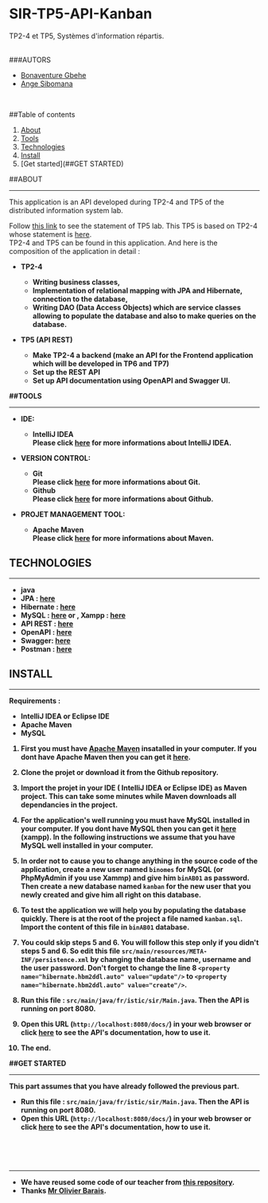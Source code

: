 # SIR-TP5-API-Kanban
TP2-4 et TP5, Systèmes d'information répartis. <br/> <br/>

###AUTORS
  * [Bonaventure Gbehe](https://github.com/TodiBG)
  * [Ange Sibomana](https://github.com/angecla)
<br/> 
    
##Table of contents
1. [About](##ABOUT)
2. [Tools](##TOOLS)
3. [Technologies](##TECHNOLOGIES)
4. [Install](##INSTALL)
5. [Get started](##GET STARTED)

##ABOUT
***
This application is an API developed during TP2-4 and TP5 of the distributed information system lab.

 Follow [this link](https://docs.google.com/document/d/1H3YU4agteIqMysxSWKxEWEqjpQs0kIVQa3gQQG27CXc/edit)  to see the statement of TP5 lab. This TP5 is based on TP2-4 whose statement is [here](https://docs.google.com/document/d/1IfN_LvfZCZJIu4aNO3_2zpZqAsjObqWRd8Bs4sYtN1I/edit). 
<br> TP2-4 and TP5 can be found in this application. And here is the composition of the application in detail : 
* <b>TP2-4<b/>
    * Writing business classes,
    * Implementation of relational mapping with JPA and Hibernate, connection to the database,
    * Writing DAO (Data Access Objects) which are service classes allowing to populate the database and also to make queries on the database.

* TP5 (API REST) <br>
    * Make TP2-4 a backend (make an API for the Frontend application which will be developed in TP6 and TP7)
    * Set up the REST API
    * Set up API documentation using OpenAPI and Swagger UI. 


##TOOLS
***
 * IDE: 
    * <b>IntelliJ IDEA<b>
      <br>Please click [here](https://www.jetbrains.com/idea/) for more informations about IntelliJ IDEA.
      
     
 * VERSION CONTROL:
    * <b>Git<b>
        <br>Please click [here](https://git-scm.com/) for more informations about Git.
    * <b>Github<b>
      <br>Please click [here](https://github.com/) for more informations about Github.
      

 * PROJET MANAGEMENT TOOL:
    * <b>Apache Maven<b>
      <br>Please click [here](https://maven.apache.org/) for more informations about Maven.

## TECHNOLOGIES   
***
 * java 
 * JPA : [here](https://www.baeldung.com/learn-jpa-hibernate) 
 * Hibernate : [here](https://hibernate.org/)
 * MySQL : [here](https://www.mysql.com/) or , Xampp : [here](https://www.apachefriends.org/fr/index.html)
 * API REST :  [here](https://www.restapitutorial.com/)
 * OpenAPI : [here](https://www.openapis.org/) 
 * Swagger: [here](https://swagger.io/docs/specification/about/)  
 * Postman : [here](https://www.postman.com/)


## INSTALL
***

Requirements :
- IntelliJ IDEA or Eclipse IDE
- Apache Maven
- MySQL


 1. First you must have [Apache Maven](https://maven.apache.org/) insatalled in your computer.  If you dont have Apache Maven then you can get it [here](https://maven.apache.org/).
   
 
 2. Clone the projet or download it from the Github repository.
   
 
 3. Import the projet in your IDE ( IntelliJ IDEA or Eclipse IDE) as Maven project. This can take some minutes while Maven downloads all dependancies in the project. 
  
  
 4. For the application's well running you must have MySQL installed in your computer. If you dont have MySQL then you can get it  [here](https://www.apachefriends.org/fr/index.html) (xampp). In the following instructions we assume that you have MySQL well installed in your computer.
    

 5. In order not to cause you to change anything in the source code of the application, create a new user named `binomes` for MySQL (or PhpMyAdmin if you use Xammp) and give him `binAB01`  as password. Then create a new database named `kanban` for the new user that you newly created and give him all right on this database.

    
 6. To test the application we will help you by populating the database quickly. There is at the root of the project a file named `kanban.sql`. Import the content of this file in `binAB01` database. 
    

 7. You could skip steps 5 and 6. You will follow this step only if you didn't steps 5 and 6. So edit this file `src/main/resources/META-INF/persistence.xml`  by changing the database name, username and the user password.  Don't forget to change the line 8 `<property name="hibernate.hbm2ddl.auto" value="update"/>` to  `<property name="hibernate.hbm2ddl.auto" value="create"/>`.
    

 8. Run this file :  `src/main/java/fr/istic/sir/Main.java`. Then the API is running on port 8080. 
    

 9. Open this URL (`http://localhost:8080/docs/`) in your web browser or click [here](http://localhost:8080/docs/) to see the API's documentation, how to use it.

 10. The end. 


##GET STARTED
***
This part assumes that you have already followed the previous part. 
* Run this file :  `src/main/java/fr/istic/sir/Main.java`. Then the API is running on port 8080.
* Open this URL (`http://localhost:8080/docs/`) in your web browser or click [here](http://localhost:8080/docs/) to see the API's documentation, how to use it.

<br/> <br/> <br/> 

***
* We have reused some code of our teacher from [this repository](https://github.com/barais/tpjpa2020).
* Thanks [Mr Olivier Barais](https://github.com/barais).  

